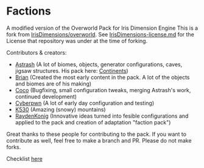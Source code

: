 # Factions
A modified version of the Overworld Pack for Iris Dimension Engine
This is a fork from [IrisDimensions/overworld](https://github.com/IrisDimensions/overworld).
See [IrisDimensions-license.md](/IrisDimensions-license.md) for the License that repository was under at the time of forking.


Contributors & creators:
- [Astrash](https://github.com/Astrashh) (A lot of biomes, objects, generator configurations, caves, jigsaw structures. His pack here: [Continents](https://github.com/Astrashh/Continents))
- [Brian](https://github.com/NextdoorPsycho) (Created the most early content in the pack. A lot of the objects and biomes are of his making)
- [Coco](https://github.com/CocoTheOwner/) (Bugfixing, small configuration tweaks, merging Astrash's work, continued development)
- [Cyberpwn](https://github.com/cyberpwnn) (A lot of early day configuration and testing)
- [K530](https://github.com/K530-hub) (Amazing (snowy) mountains)
- [RaydenKonig](https://github.com/RaydenKonig) (Innovative ideas turned into fesible configurations and applied to the pack and creation of adaptation "faction pack")

Great thanks to these people for contributing to the pack.
If you want to contribute as well, feel free to make a branch and PR. Please do not make forks.

Checklist [here](checklist.md)
